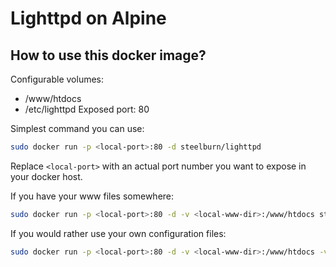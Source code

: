 # Lighttpd on Alpine

## How to use this docker image?

Configurable volumes:
- /www/htdocs
- /etc/lighttpd
Exposed port: 80

Simplest command you can use:
```bash
sudo docker run -p <local-port>:80 -d steelburn/lighttpd
```
Replace ``<local-port>`` with an actual port number you want to expose in your docker host.

If you have your www files somewhere:
```bash
sudo docker run -p <local-port>:80 -d -v <local-www-dir>:/www/htdocs steelburn/lighttpd
```
If you would rather use your own configuration files:
```bash
sudo docker run -p <local-port>:80 -d -v <local-www-dir>:/www/htdocs -v <local-config-dir>:/etc/lighttpd steelburn/lighttpd 
```
